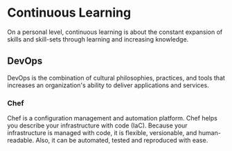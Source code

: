 # Continuous Learning

On a personal level, continuous learning is about the constant expansion of skills and skill-sets through learning and increasing knowledge.

## DevOps

DevOps is the combination of cultural philosophies, practices, and tools that increases an organization's ability to deliver applications and services.

### Chef

Chef is a configuration management and automation platform. Chef helps you describe your infrastructure with code (IaC). Because your infrastructure is managed with code, it is flexible, versionable, and human-readable. Also, it can be automated, tested and reproduced with ease.
